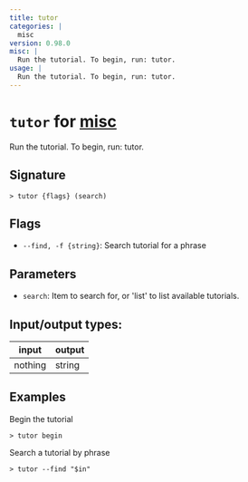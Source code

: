 ```yaml
---
title: tutor
categories: |
  misc
version: 0.98.0
misc: |
  Run the tutorial. To begin, run: tutor.
usage: |
  Run the tutorial. To begin, run: tutor.
---
```

<!-- This file is automatically generated. Please edit the command in https://github.com/nushell/nushell instead. -->

# `tutor` for [misc](/commands/categories/misc.md)

<div class='command-title'>Run the tutorial. To begin, run: tutor.</div>

## Signature

```> tutor {flags} (search)```

## Flags

 -  `--find, -f {string}`: Search tutorial for a phrase

## Parameters

 -  `search`: Item to search for, or 'list' to list available tutorials.


## Input/output types:

| input   | output |
| ------- | ------ |
| nothing | string |

## Examples

Begin the tutorial
```nu
> tutor begin

```

Search a tutorial by phrase
```nu
> tutor --find "$in"

```
